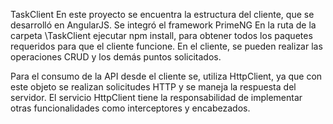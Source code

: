 TaskClient
En este proyecto se encuentra la estructura del cliente, que se desarrolló en AngularJS. Se integró el framework PrimeNG
En la ruta de la carpeta \TaskClient ejecutar npm install, para obtener todos los paquetes requeridos para que el cliente funcione. En el cliente, se pueden realizar las operaciones CRUD y los demás puntos solicitados.

Para el consumo de la API desde el cliente se, utiliza HttpClient, ya que con este objeto se realizan solicitudes HTTP y se maneja la respuesta del servidor. El servicio HttpClient tiene la responsabilidad de implementar otras funcionalidades como interceptores y encabezados.

